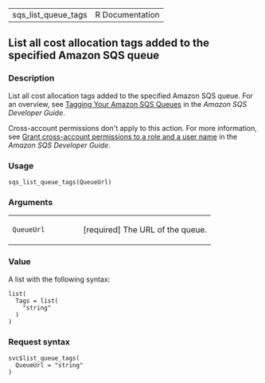 <table style="width: 100%;">
<tbody>
<tr class="odd">
<td>sqs_list_queue_tags</td>
<td style="text-align: right;">R Documentation</td>
</tr>
</tbody>
</table>

## List all cost allocation tags added to the specified Amazon SQS queue

### Description

List all cost allocation tags added to the specified Amazon SQS queue.
For an overview, see [Tagging Your Amazon SQS
Queues](https://docs.aws.amazon.com/AWSSimpleQueueService/latest/SQSDeveloperGuide/sqs-queue-tags.html)
in the *Amazon SQS Developer Guide*.

Cross-account permissions don't apply to this action. For more
information, see [Grant cross-account permissions to a role and a user
name](https://docs.aws.amazon.com/AWSSimpleQueueService/latest/SQSDeveloperGuide/sqs-basic-examples-of-sqs-policies.html#grant-cross-account-permissions-to-role-and-user-name)
in the *Amazon SQS Developer Guide*.

### Usage

    sqs_list_queue_tags(QueueUrl)

### Arguments

<table>
<colgroup>
<col style="width: 35%" />
<col style="width: 65%" />
</colgroup>
<tbody>
<tr class="odd">
<td><code id="sqs_list_queue_tags_:_QueueUrl">QueueUrl</code></td>
<td><p>[required] The URL of the queue.</p></td>
</tr>
</tbody>
</table>

### Value

A list with the following syntax:

    list(
      Tags = list(
        "string"
      )
    )

### Request syntax

    svc$list_queue_tags(
      QueueUrl = "string"
    )
